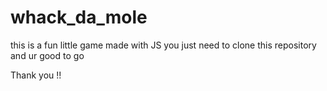 # whack_da_mole
this is a fun little game made with JS 
you just need to clone this repository and ur good to go 


Thank you !!
